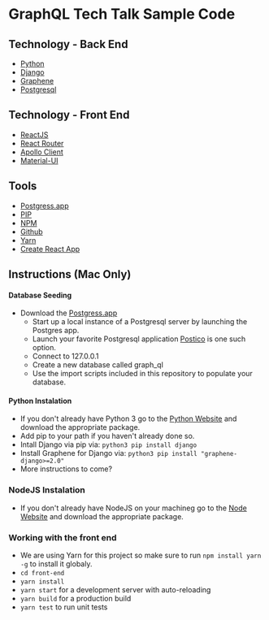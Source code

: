 # GraphQL Tech Talk Sample Code

## Technology - Back End
- [Python](https://www.python.org/)
- [Django](https://www.djangoproject.com/)
- [Graphene](http://graphene-python.org/)
- [Postgresql](https://www.postgresql.org/)

## Technology - Front End
- [ReactJS](https://reactjs.org/)
- [React Router](https://github.com/ReactTraining/react-router/)
- [Apollo Client](https://github.com/apollographql/apollo-client)
- [Material-UI](https://material-ui.com/)


## Tools 
- [Postgress.app](https://postgresapp.com/)
- [PIP](https://pip.pypa.io/en/stable/)
- [NPM](https://www.npmjs.com/)
- [Github](https://github.com)
- [Yarn](https://yarnpkg.com/lang/en/)
- [Create React App](https://github.com/facebook/create-react-app)

## Instructions (Mac Only)
#### Database Seeding
- Download the [Postgress.app](https://postgresapp.com/)
    - Start up a local instance of a Postgresql server by launching the Postgres app.
    - Launch your favorite Postgresql application [Postico](https://https://eggerapps.at/postico/) is one such option.
    - Connect to 127.0.0.1
    - Create a new database called graph_ql
    - Use the import scripts included in this repository to populate your database.

#### Python Instalation
- If you don't already have Python 3 go to the [Python Website](https://www.python.org/downloads/) and download the appropriate package.
- Add pip to your path if you haven't already done so.
- Intall Django via pip via: `python3 pip install django` 
- Install Graphene for Django via: `python3 pip install "graphene-django>=2.0"`
- More instructions to come?

### NodeJS Instalation
- If you don't already have NodeJS on your machineg go to the [Node Website](https://nodejs.org/en/) and download the appropriate package.

### Working with the front end
- We are using Yarn for this project so make sure to run `npm install yarn -g` to install it globaly.
- `cd front-end`
- `yarn install`
- `yarn start` for a development server with auto-reloading
- `yarn build` for a production build
- `yarn test` to run unit tests